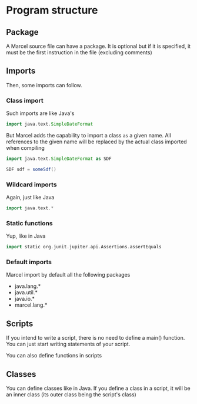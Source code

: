 # Program structure

## Package
A Marcel source file can have a package. It is optional but if it is specified, it must be the first instruction in the file
(excluding comments)

## Imports
Then, some imports can follow.

### Class import
Such imports are like Java's

```groovy
import java.text.SimpleDateFormat
```


But Marcel adds the capability to import a class `as` a given name. All references to the given name will be replaced by the
actual class imported when compiling

```groovy
import java.text.SimpleDateFormat as SDF

SDF sdf = someSdf()
```

### Wildcard imports
Again, just like Java
```groovy
import java.text.*
```

### Static functions
Yup, like in Java
```groovy
import static org.junit.jupiter.api.Assertions.assertEquals
```

### Default imports
Marcel import by default all the following packages
- java.lang.*
- java.util.*
- java.io.*
- marcel.lang.*


## Scripts
If you intend to write a script, there is no need to define a main() function. You can just start writing statements of your script.

You can also define functions in scripts

## Classes

You can define classes like in Java. If you define a class in a script, it will be an inner class (its outer class being the script's class)

